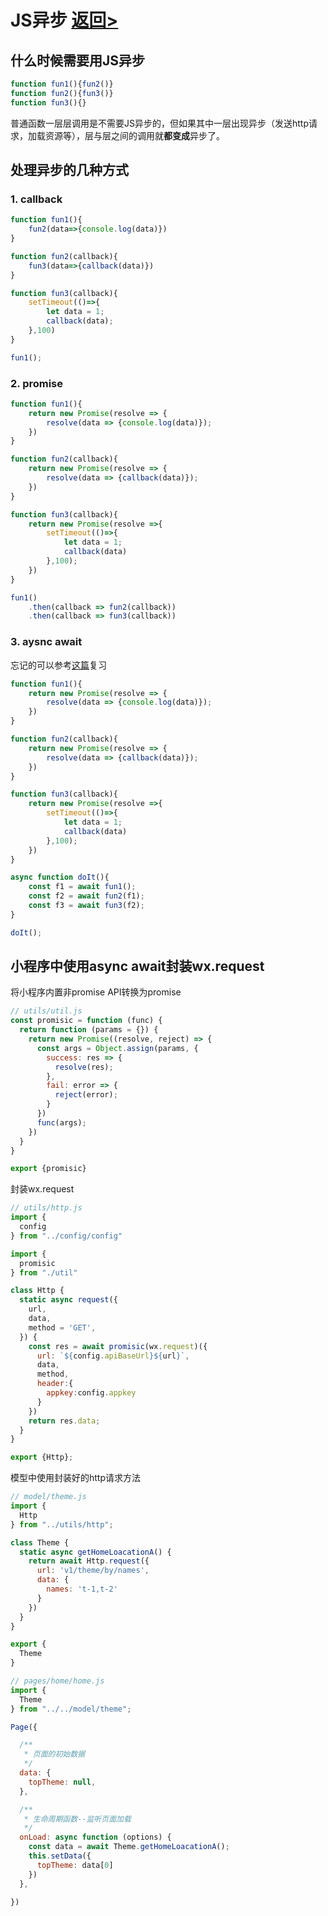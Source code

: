 # JS异步 [返回>](https://github.com/hecheng1996lzg/KaseiMiniProgram "返回>")

## 什么时候需要用JS异步
```javascript
function fun1(){fun2()}
function fun2(){fun3()}
function fun3(){}
```
普通函数一层层调用是不需要JS异步的，但如果其中一层出现异步（发送http请求，加载资源等），层与层之间的调用就**都变成**异步了。

## 处理异步的几种方式
### 1. callback
```javascript
function fun1(){
	fun2(data=>{console.log(data)})
}

function fun2(callback){
	fun3(data=>{callback(data)})
}

function fun3(callback){
	setTimeout(()=>{
		let data = 1;
		callback(data);
	},100)
}

fun1();
```
### 2. promise
```javascript
function fun1(){
    return new Promise(resolve => {
        resolve(data => {console.log(data)});
    })
}

function fun2(callback){
    return new Promise(resolve => {
        resolve(data => {callback(data)});
    })
}

function fun3(callback){
    return new Promise(resolve =>{
        setTimeout(()=>{
            let data = 1;
            callback(data)
        },100);
    })
}

fun1()
    .then(callback => fun2(callback))
    .then(callback => fun3(callback))
```

### 3. aysnc await
忘记的可以参考[这篇](https://segmentfault.com/a/1190000007535316 "这篇")复习
```javascript
function fun1(){
    return new Promise(resolve => {
        resolve(data => {console.log(data)});
    })
}

function fun2(callback){
    return new Promise(resolve => {
        resolve(data => {callback(data)});
    })
}

function fun3(callback){
    return new Promise(resolve =>{
        setTimeout(()=>{
            let data = 1;
            callback(data)
        },100);
    })
}

async function doIt(){
    const f1 = await fun1();
    const f2 = await fun2(f1);
    const f3 = await fun3(f2);
}

doIt();
```

## 小程序中使用async await封装wx.request
将小程序内置非promise API转换为promise
```javascript
// utils/util.js
const promisic = function (func) {
  return function (params = {}) {
    return new Promise((resolve, reject) => {
      const args = Object.assign(params, {
        success: res => {
          resolve(res);
        },
        fail: error => {
          reject(error);
        }
      })
      func(args);
    })
  }
}

export {promisic}
```

封装wx.request
```javascript
// utils/http.js
import {
  config
} from "../config/config"

import {
  promisic
} from "./util"

class Http {
  static async request({
    url,
    data,
    method = 'GET',
  }) {
    const res = await promisic(wx.request)({
      url: `${config.apiBaseUrl}${url}`,
      data,
      method,
      header:{
        appkey:config.appkey
      }
    })
    return res.data;
  }
}

export {Http};
```
模型中使用封装好的http请求方法
```javascript
// model/theme.js
import {
  Http
} from "../utils/http";

class Theme {
  static async getHomeLoacationA() {
    return await Http.request({
      url: 'v1/theme/by/names',
      data: {
        names: 't-1,t-2'
      }
    })
  }
}

export {
  Theme
}
```
```javascript
// pages/home/home.js
import {
  Theme
} from "../../model/theme";

Page({

  /**
   * 页面的初始数据
   */
  data: {
    topTheme: null,
  },

  /**
   * 生命周期函数--监听页面加载
   */
  onLoad: async function (options) {
    const data = await Theme.getHomeLoacationA();
    this.setData({
      topTheme: data[0]
    })
  },

})
```